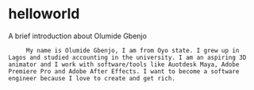 # helloworld
A brief introduction about Olumide Gbenjo

         My name is Olumide Gbenjo, I am from Oyo state. I grew up in Lagos and studied accounting in the university. I am an aspiring 3D animator and I work with software/tools like Auotdesk Maya, Adobe Premiere Pro and Adobe After Effects. I want to become a software engineer because I love to create and get rich. 
